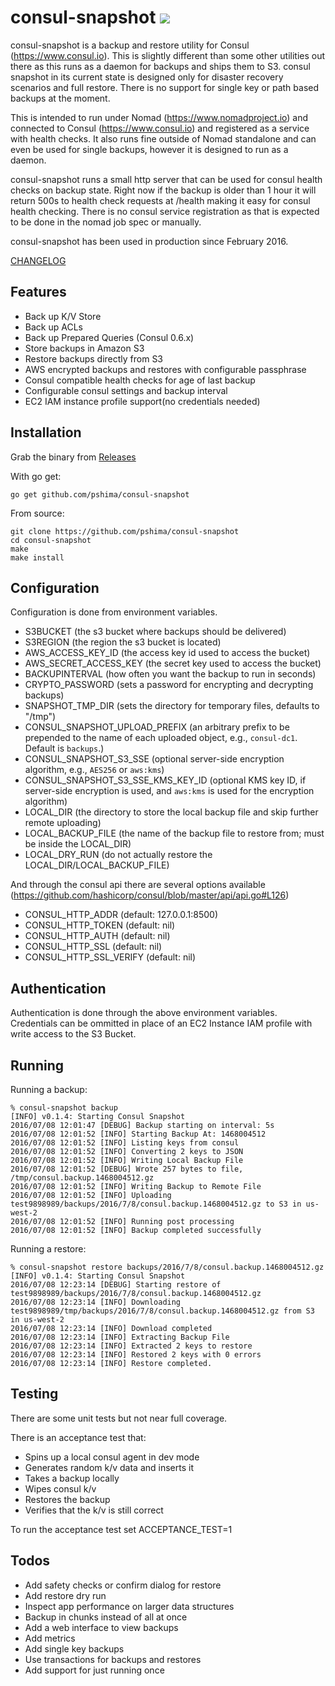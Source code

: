 # consul-snapshot [![](https://travis-ci.org/pshima/consul-snapshot.svg)](https://travis-ci.org/pshima/consul-snapshot)

consul-snapshot is a backup and restore utility for Consul (https://www.consul.io).  This is slightly different than some other utilities out there as this runs as a daemon for backups and ships them to S3.  consul snapshot in its current state is designed only for disaster recovery scenarios and full restore.  There is no support for single key or path based backups at the moment.

This is intended to run under Nomad (https://www.nomadproject.io) and connected to Consul (https://www.consul.io) and registered as a service with health checks.  It also runs fine outside of Nomad standalone and can even be used for single backups, however it is designed to run as a daemon.

consul-snapshot runs a small http server that can be used for consul health checks on backup state.  Right now if the backup is older than 1 hour it will return 500s to health check requests at /health making it easy for consul health checking.  There is no consul service registration as that is expected to be done in the nomad job spec or manually.

consul-snapshot has been used in production since February 2016.

[CHANGELOG](CHANGELOG.md)

## Features
- Back up K/V Store
- Back up ACLs
- Back up Prepared Queries (Consul 0.6.x)
- Store backups in Amazon S3
- Restore backups directly from S3
- AWS encrypted backups and restores with configurable passphrase
- Consul compatible health checks for age of last backup
- Configurable consul settings and backup interval
- EC2 IAM instance profile support(no credentials needed)

## Installation
Grab the binary from [Releases](https://github.com/pshima/consul-snapshot/releases)

With go get:
```
go get github.com/pshima/consul-snapshot
```

From source:
```
git clone https://github.com/pshima/consul-snapshot
cd consul-snapshot
make
make install
```

## Configuration
Configuration is done from environment variables.
- S3BUCKET (the s3 bucket where backups should be delivered)
- S3REGION (the region the s3 bucket is located)
- AWS_ACCESS_KEY_ID (the access key id used to access the bucket)
- AWS_SECRET_ACCESS_KEY (the secret key used to access the bucket)
- BACKUPINTERVAL (how often you want the backup to run in seconds)
- CRYPTO_PASSWORD (sets a password for encrypting and decrypting backups)
- SNAPSHOT_TMP_DIR (sets the directory for temporary files, defaults to "/tmp")
- CONSUL_SNAPSHOT_UPLOAD_PREFIX (an arbitrary prefix to be prepended to the
  name of each uploaded object, e.g., `consul-dc1`.  Default is `backups`.)
- CONSUL_SNAPSHOT_S3_SSE (optional server-side encryption
  algorithm, e.g., `AES256` or `aws:kms`)
- CONSUL_SNAPSHOT_S3_SSE_KMS_KEY_ID (optional KMS key ID, if
  server-side encryption is used, and `aws:kms` is used for the
  encryption algorithm)
- LOCAL_DIR (the directory to store the local backup file and skip further remote uploading)
- LOCAL_BACKUP_FILE (the name of the backup file to restore from; must be inside the LOCAL_DIR)
- LOCAL_DRY_RUN (do not actually restore the LOCAL_DIR/LOCAL_BACKUP_FILE)

And through the consul api there are several options available (https://github.com/hashicorp/consul/blob/master/api/api.go#L126)

- CONSUL_HTTP_ADDR (default: 127.0.0.1:8500)
- CONSUL_HTTP_TOKEN (default: nil)
- CONSUL_HTTP_AUTH (default: nil)
- CONSUL_HTTP_SSL (default: nil)
- CONSUL_HTTP_SSL_VERIFY (default: nil)

## Authentication
Authentication is done through the above environment variables.  Credentials can be ommitted in place of an EC2 Instance IAM profile with write access to the S3 Bucket.

## Running
Running a backup:
```
% consul-snapshot backup
[INFO] v0.1.4: Starting Consul Snapshot
2016/07/08 12:01:47 [DEBUG] Backup starting on interval: 5s
2016/07/08 12:01:52 [INFO] Starting Backup At: 1468004512
2016/07/08 12:01:52 [INFO] Listing keys from consul
2016/07/08 12:01:52 [INFO] Converting 2 keys to JSON
2016/07/08 12:01:52 [INFO] Writing Local Backup File
2016/07/08 12:01:52 [DEBUG] Wrote 257 bytes to file, /tmp/consul.backup.1468004512.gz
2016/07/08 12:01:52 [INFO] Writing Backup to Remote File
2016/07/08 12:01:52 [INFO] Uploading test9898989/backups/2016/7/8/consul.backup.1468004512.gz to S3 in us-west-2
2016/07/08 12:01:52 [INFO] Running post processing
2016/07/08 12:01:52 [INFO] Backup completed successfully
```

Running a restore:
```
% consul-snapshot restore backups/2016/7/8/consul.backup.1468004512.gz
[INFO] v0.1.4: Starting Consul Snapshot
2016/07/08 12:23:14 [DEBUG] Starting restore of test9898989/backups/2016/7/8/consul.backup.1468004512.gz
2016/07/08 12:23:14 [INFO] Downloading test9898989/tmp/backups/2016/7/8/consul.backup.1468004512.gz from S3 in us-west-2
2016/07/08 12:23:14 [INFO] Download completed
2016/07/08 12:23:14 [INFO] Extracting Backup File
2016/07/08 12:23:14 [INFO] Extracted 2 keys to restore
2016/07/08 12:23:14 [INFO] Restored 2 keys with 0 errors
2016/07/08 12:23:14 [INFO] Restore completed.
```

## Testing

There are some unit tests but not near full coverage.

There is an acceptance test that:
- Spins up a local consul agent in dev mode
- Generates random k/v data and inserts it
- Takes a backup locally
- Wipes consul k/v
- Restores the backup
- Verifies that the k/v is still correct

To run the acceptance test set ACCEPTANCE_TEST=1

## Todos
- Add safety checks or confirm dialog for restore
- Add restore dry run
- Inspect app performance on larger data structures
- Backup in chunks instead of all at once
- Add a web interface to view backups
- Add metrics
- Add single key backups
- Use transactions for backups and restores
- Add support for just running once

